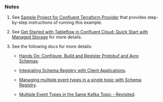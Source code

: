 ### Notes

1. See [Sample Project for Confluent Terraform Provider](https://registry.terraform.io/providers/confluentinc/confluent/latest/docs/guides/sample-project) that provides step-by-step instructions of running this example.
2. See [Get Started with Tableflow in Confluent Cloud: Quick Start with Managed Storage](https://docs.confluent.io/cloud/current/topics/tableflow/get-started/quick-start-managed-storage.html#cloud-tableflow-quick-start-managed-storage) for more details.
3. See the following docs for more details:

    * [Hands On: Configure, Build and Register Protobuf and Avro Schemas](https://developer.confluent.io/learn-kafka/schema-registry/configure-schemas-hands-on/).

    * [Integrating Schema Registry with Client Applications](https://developer.confluent.io/learn-kafka/schema-registry/integrate-schema-registry-with-clients/).

    * [Managing multiple event types in a single topic with Schema Registry](https://www.confluent.io/events/kafka-summit-europe-2021/managing-multiple-event-types-in-a-single-topic-with-schema-registry/).

    * [Multiple Event Types in the Same Kafka Topic - Revisited](https://www.confluent.io/blog/multiple-event-types-in-the-same-kafka-topic/).